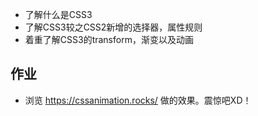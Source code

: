 * 了解什么是CSS3
* 了解CSS3较之CSS2新增的选择器，属性规则
* 着重了解CSS3的transform，渐变以及动画

## 作业
* 浏览 https://cssanimation.rocks/ 做的效果。震惊吧XD！


